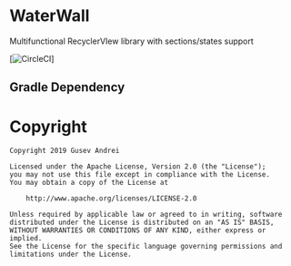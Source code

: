 # WaterWall
Multifunctional RecyclerVIew library with sections/states support

[![CircleCI](https://circleci.com/gh/LuckyLittleSparrow/WaterWall.svg?style=svg)]

## Gradle Dependency

# Copyright

    Copyright 2019 Gusev Andrei

    Licensed under the Apache License, Version 2.0 (the "License");
    you may not use this file except in compliance with the License.
    You may obtain a copy of the License at

        http://www.apache.org/licenses/LICENSE-2.0

    Unless required by applicable law or agreed to in writing, software
    distributed under the License is distributed on an "AS IS" BASIS,
    WITHOUT WARRANTIES OR CONDITIONS OF ANY KIND, either express or implied.
    See the License for the specific language governing permissions and
    limitations under the License.
